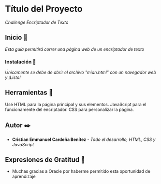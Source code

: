 # Título del Proyecto

_Challenge Encriptador de Texto_

## Inicio 🚀

_Esta guía permitirá correr una página web de un encriptador de texto_


### Instalación 🔧

_Únicamente se debe de abrir el archivo "mian.html" con un navegador web y ¡Listo!_


## Herramientas 📌

Usé HTML para la página principal y sus elementos.
JavaScript para el funcionamente del encriptador.
CSS para personalizar la página.

## Autor ✒️

* **Cristian Emmanuel Cardeña Benítez** - *Todo el desarrollo, HTML, CSS y JavaScript*

## Expresiones de Gratitud 🎁

* Muchas gracias a Oracle por haberme permitido esta oportunidad de aprendizaje
